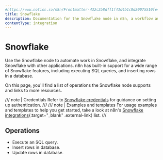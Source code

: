 ```yaml
---
#https://www.notion.so/n8n/Frontmatter-432c2b8dff1f43d4b1c8d20075510fe4
title: Snowflake
description: Documentation for the Snowflake node in n8n, a workflow automation platform. Includes details of operations and configuration, and links to examples and credentials information.
contentType: integration
---
```


# Snowflake

Use the Snowflake node to automate work in Snowflake, and integrate Snowflake with other applications. n8n has built-in support for a wide range of Snowflake features, including executing SQL queries, and inserting rows in a database. 

On this page, you'll find a list of operations the Snowflake node supports and links to more resources.

/// note | Credentials
Refer to [Snowflake credentials](/integrations/builtin/credentials/snowflake/) for guidance on setting up authentication. 
///
/// note | Examples and templates
For usage examples and templates to help you get started, take a look at n8n's [Snowflake integrations](https://n8n.io/integrations/snowflake/){:target="_blank" .external-link} list.
///

## Operations

* Execute an SQL query.
* Insert rows in database.
* Update rows in database.
